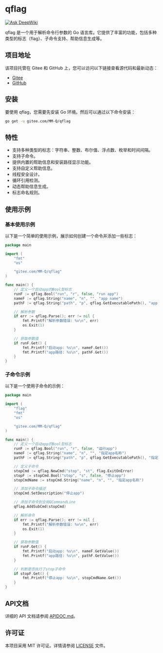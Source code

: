 # qflag

[![Ask DeepWiki](https://deepwiki.com/badge.svg)](https://deepwiki.com/QiaoMuDe/qflag)

qflag 是一个用于解析命令行参数的 Go 语言库。它提供了丰富的功能，包括多种类型的标志（flag）、子命令支持、帮助信息生成等。

## 项目地址

该项目托管在 Gitee 和 GitHub 上，您可以访问以下链接查看源代码和最新动态：

- [Gitee](https://gitee.com/MM-Q/qflag.git)
- [GitHub](https://github.com/QiaoMuDe/qflag.git)

## 安装

要使用 qflag，您需要先安装 Go 环境。然后可以通过以下命令安装：

```bash
go get -u gitee.com/MM-Q/qflag
```

## 特性

- 支持多种类型的标志：字符串、整数、布尔值、浮点数、枚举和时间间隔。
- 支持子命令。
- 提供内置的帮助信息和安装路径显示功能。
- 支持自定义帮助信息。
- 线程安全设计。
- 循环引用检测。
- 动态帮助信息生成。
- 标志命名规则。

## 使用示例

### 基本使用示例

以下是一个简单的使用示例，展示如何创建一个命令并添加一些标志：

```go
package main

import (
	"fmt"
	"os"

	"gitee.com/MM-Q/qflag"
)

func main() {
	// 定义一个启动app的Bool型标志
	runF := qflag.Bool("run", "r", false, "run app")
	nameF := qflag.String("name", "n", "", "app name")
	pathF := qflag.String("path", "p", qflag.GetExecutablePath(), "app path")

	// 解析参数
	if err := qflag.Parse(); err != nil {
		fmt.Printf("解析参数错误: %v\n", err)
		os.Exit(1)
	}

	// 获取参数值
	if runF.Get() {
		fmt.Printf("启动app: %s\n", nameF.Get())
		fmt.Printf("app路径: %s\n", pathF.Get())
	}
}

```

### 子命令示例

以下是一个使用子命令的示例：

```go
package main

import (
	"flag"
	"fmt"
	"os"

	"gitee.com/MM-Q/qflag"
)

func main() {
	// 定义一个启动app的Bool型标志
	runF := qflag.Bool("run", "r", false, "运行app")
	nameF := qflag.String("name", "n", "", "指定app名称")
	pathF := qflag.String("path", "p", qflag.GetExecutablePath(), "指定app路径")

	// 定义子命令
	stopCmd := qflag.NewCmd("stop", "st", flag.ExitOnError)
	stopF := stopCmd.Bool("stop", "s", false, "停止app")
	stopCmdName := stopCmd.String("name", "n", "", "指定app名称")

	// 添加子命令描述
	stopCmd.SetDescription("停止app")

	// 添加子命令到全局QCommandLine
	qflag.AddSubCmd(stopCmd)

	// 解析命令
	if err := qflag.Parse(); err != nil {
		fmt.Printf("解析参数错误: %v\n", err)
		os.Exit(1)
	}

	// 获取参数值
	if runF.Get() {
		fmt.Printf("启动app: %s\n", nameF.GetValue())
		fmt.Printf("app路径: %s\n", pathF.GetValue())
	}

	// 判断是否执行了stop子命令
	if stopF.Get() {
		fmt.Printf("停止app: %s\n", stopCmdName.Get())
	}
}
```

## API文档

详细的 API 文档请参阅 [APIDOC.md](APIDOC.md)。

## 许可证

本项目采用 MIT 许可证。详情请参阅 [LICENSE](LICENSE) 文件。
